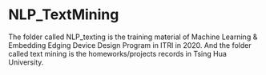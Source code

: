 # NLP_TextMining

The folder called NLP_texting is the training material of  Machine Learning & Embedding Edging Device Design Program in ITRI in 2020.
And the folder called text mining is the homeworks/projects records in Tsing Hua University.
